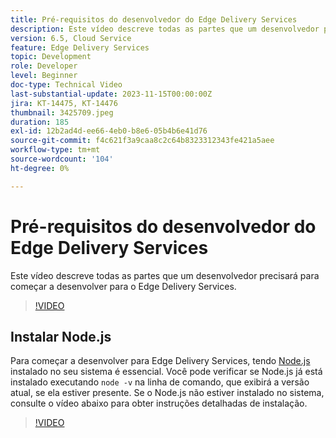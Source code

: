 ```yaml
---
title: Pré-requisitos do desenvolvedor do Edge Delivery Services
description: Este vídeo descreve todas as partes que um desenvolvedor precisará para começar a desenvolver para o Edge Delivery Services.
version: 6.5, Cloud Service
feature: Edge Delivery Services
topic: Development
role: Developer
level: Beginner
doc-type: Technical Video
last-substantial-update: 2023-11-15T00:00:00Z
jira: KT-14475, KT-14476
thumbnail: 3425709.jpeg
duration: 185
exl-id: 12b2ad4d-ee66-4eb0-b8e6-05b4b6e41d76
source-git-commit: f4c621f3a9caa8c2c64b8323312343fe421a5aee
workflow-type: tm+mt
source-wordcount: '104'
ht-degree: 0%

---
```


# Pré-requisitos do desenvolvedor do Edge Delivery Services

Este vídeo descreve todas as partes que um desenvolvedor precisará para começar a desenvolver para o Edge Delivery Services.

>[!VIDEO](https://video.tv.adobe.com/v/3425709/?learn=on)

## Instalar Node.js

Para começar a desenvolver para Edge Delivery Services, tendo [Node.js](https://nodejs.org) instalado no seu sistema é essencial. Você pode verificar se Node.js já está instalado executando `node -v` na linha de comando, que exibirá a versão atual, se ela estiver presente. Se o Node.js não estiver instalado no sistema, consulte o vídeo abaixo para obter instruções detalhadas de instalação.

>[!VIDEO](https://video.tv.adobe.com/v/3425710/?learn=on)
